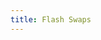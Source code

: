```yaml
---
title: Flash Swaps
---
```


<ExternalRedirect href="https://docs.abax.org/protocol/V1/guides/smart-contract-integration/using-flash-swaps" />
